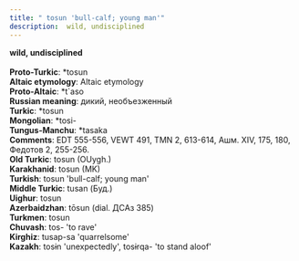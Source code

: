 ```yaml
---
title: " tosun 'bull-calf; young man'"
description:  wild, undisciplined
---
```

<strong> wild, undisciplined</strong><br><br>
<strong>Proto-Turkic</strong>:  *tosun<br>
<strong>Altaic etymology</strong>:  Altaic etymology<br>
<strong> Proto-Altaic</strong>:  *t`aso<br>
<strong>Russian meaning</strong>:  дикий, необъезженный<br>
<strong>Turkic</strong>:  *tosun<br>
<strong>Mongolian</strong>:  *tosi-<br>
<strong>Tungus-Manchu</strong>:  *tasaka<br>
<strong>Comments</strong>:  EDT 555-556, VEWT 491, TMN 2, 613-614, Ашм. XIV, 175, 180, Федотов 2, 255-256.<br>
<strong>Old Turkic</strong>:  tosun (OUygh.)<br>
<strong>Karakhanid</strong>:  tosun (MK)<br>
<strong>Turkish</strong>:  tosun 'bull-calf; young man'<br>
<strong>Middle Turkic</strong>:  tusan (Буд.)<br>
<strong>Uighur</strong>:  tosun<br>
<strong>Azerbaidzhan</strong>:  tōsun (dial. ДСАз 385)<br>
<strong>Turkmen</strong>:  tosun<br>
<strong>Chuvash</strong>:  tos- 'to rave'<br>
<strong>Kirghiz</strong>:  tusap-sa 'quarrelsome'<br>
<strong>Kazakh</strong>:  tosɨn 'unexpectedly', tosɨrqa- 'to stand aloof'<br>


